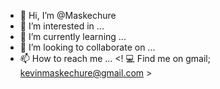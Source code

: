 - 👋 Hi, I’m @Maskechure
- 👀 I’m interested in ...
- 🌱 I’m currently learning ...
- 💞️ I’m looking to collaborate on ...
- 📫 How to reach me ...
<! 💻 Find me on gmail; kevinmaskechure@gmail.com > 
<!---still a learner aiming to be among the best in the future>
Maskechure/Maskechure is a ✨ special ✨ repository because its `README.md` (this file) appears on your GitHub profile.
You can click the Preview link to take a look at your changes.
--->
